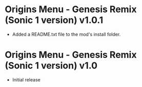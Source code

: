 # Origins Menu - Genesis Remix (Sonic 1 version) v1.0.1

- Added a README.txt file to the mod's install folder.

# Origins Menu - Genesis Remix (Sonic 1 version) v1.0

- Initial release
